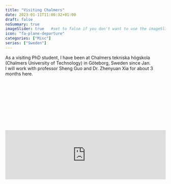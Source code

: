 ```yaml
---
title: "Visiting Chalmers"
date: 2023-01-11T11:00:32+01:00
draft: false
noSummary: true
imageSlider: true   #set to false if you don't want to use the imageSlider but a featuredImage
icon: "fa-plane-departure"
categories: ["Misc"]
series: ["Sweden"]
---
```

As a visiting PhD student, I have been at Chalmers tekniska högskola (Chalmers University of Technology) in Göteborg, Sweden since Jan.  
I will work with professor Sheng Guo and Dr. Zhenyuan Xia for about 3 months here.

<div class="iframely-embed"><div class="iframely-responsive" style="height: 140px; padding-bottom: 0;"><a href="https://www.chalmers.se/en/" data-iframely-url="//iframely.net/W36mXoG?card=small"></a></div></div><script async src="//iframely.net/embed.js"></script>

<iframe class="hatenablogcard" style="width:100%;height:155px;margin:15px 0;max-width:680px;" title="Sheng Guo's Research Group - News" src="https://hatenablog-parts.com/embed?url=https://sites.google.com/view/high-entropy-alloys/news?authuser=0#h.xx1pccqlinq" frameborder="0" scrolling="no"></iframe>
